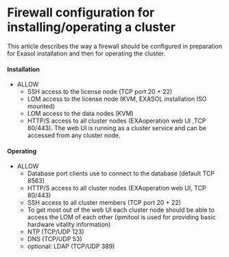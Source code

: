 # Firewall configuration for installing/operating a cluster 
This article describes the way a firewall should be configured in preparation for Exasol installation and then for operating the cluster.

#### **Installation**

* ALLOW
	+ SSH access to the license node (TCP port 20 + 22)
	+ LOM access to the license node (KVM, EXASOL installation ISO mounted)
	+ LOM access to the data nodes (KVM)
	+ HTTP/S access to all cluster nodes (EXAoperation web UI ,TCP 80/443). The web UI is running as a cluster service and can be accessed from any cluster node.

#### **Operating**

* ALLOW
	+ Database port clients use to connect to the database (default TCP 8563)
	+ HTTP/S access to all cluster nodes (EXAoperation web UI, TCP 80/443)
	+ SSH access to all cluster members (TCP port 20 + 22)
	+ To get most out of the web UI each cluster node should be able to access the LOM of each other (ipmitool is used for providing basic hardware vitality information)
	+ NTP (TCP/UDP 123)
	+ DNS (TCP/UDP 53)
	+ optional: LDAP (TCP/UDP 389)
